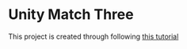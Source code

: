 # Unity Match Three

This project is created through following [this tutorial](https://gamedevelopertips.com/how-to-create-a-candy-crush-in-unity/)

